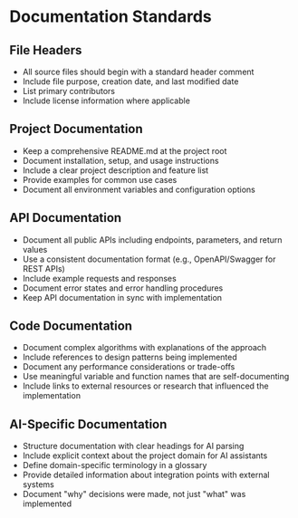 # Documentation Standards

## File Headers

- All source files should begin with a standard header comment
- Include file purpose, creation date, and last modified date
- List primary contributors
- Include license information where applicable

## Project Documentation

- Keep a comprehensive README.md at the project root
- Document installation, setup, and usage instructions
- Include a clear project description and feature list
- Provide examples for common use cases
- Document all environment variables and configuration options

## API Documentation

- Document all public APIs including endpoints, parameters, and return values
- Use a consistent documentation format (e.g., OpenAPI/Swagger for REST APIs)
- Include example requests and responses
- Document error states and error handling procedures
- Keep API documentation in sync with implementation

## Code Documentation

- Document complex algorithms with explanations of the approach
- Include references to design patterns being implemented
- Document any performance considerations or trade-offs
- Use meaningful variable and function names that are self-documenting
- Include links to external resources or research that influenced the implementation

## AI-Specific Documentation

- Structure documentation with clear headings for AI parsing
- Include explicit context about the project domain for AI assistants
- Define domain-specific terminology in a glossary
- Provide detailed information about integration points with external systems
- Document "why" decisions were made, not just "what" was implemented
